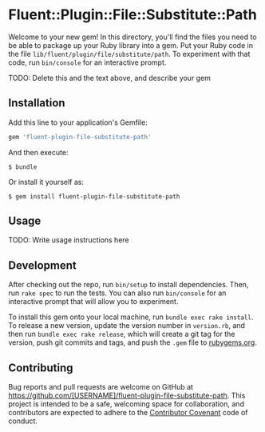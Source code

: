 # Fluent::Plugin::File::Substitute::Path

Welcome to your new gem! In this directory, you'll find the files you need to be able to package up your Ruby library into a gem. Put your Ruby code in the file `lib/fluent/plugin/file/substitute/path`. To experiment with that code, run `bin/console` for an interactive prompt.

TODO: Delete this and the text above, and describe your gem

## Installation

Add this line to your application's Gemfile:

```ruby
gem 'fluent-plugin-file-substitute-path'
```

And then execute:

    $ bundle

Or install it yourself as:

    $ gem install fluent-plugin-file-substitute-path

## Usage

TODO: Write usage instructions here

## Development

After checking out the repo, run `bin/setup` to install dependencies. Then, run `rake spec` to run the tests. You can also run `bin/console` for an interactive prompt that will allow you to experiment.

To install this gem onto your local machine, run `bundle exec rake install`. To release a new version, update the version number in `version.rb`, and then run `bundle exec rake release`, which will create a git tag for the version, push git commits and tags, and push the `.gem` file to [rubygems.org](https://rubygems.org).

## Contributing

Bug reports and pull requests are welcome on GitHub at https://github.com/[USERNAME]/fluent-plugin-file-substitute-path. This project is intended to be a safe, welcoming space for collaboration, and contributors are expected to adhere to the [Contributor Covenant](http://contributor-covenant.org) code of conduct.

